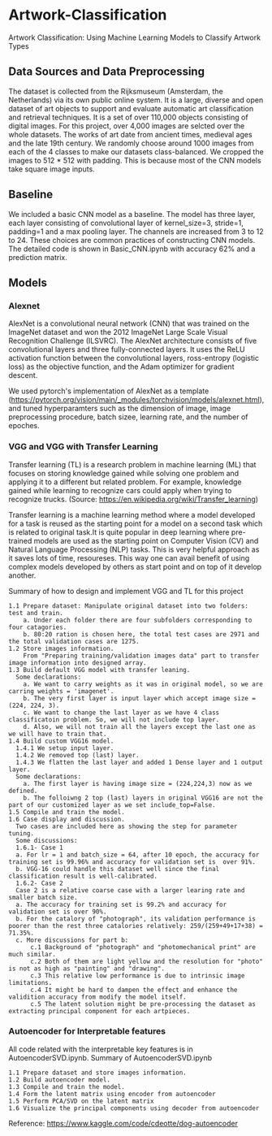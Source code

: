 # Artwork-Classification
Artwork Classification: Using Machine Learning Models to Classify Artwork Types

## Data Sources and Data Preprocessing

The dataset is collected from the Rijksmuseum (Amsterdam, the Netherlands) via its own public online system. It is a large, diverse and open dataset of art objects to support and evaluate automatic art classification and retrieval techniques. It is a set of over 110,000 objects consisting of digital images. For this project, over 4,000 images are selcted over the whole datasets. The works of art date from ancient times, medieval ages and the late 19th century. We randomly choose around 1000 images from each of the 4 classes to make our datasets class-balanced. We cropped the images to 512 * 512 with padding. This is because most of the CNN models take square image inputs.

## Baseline

We included a basic CNN model as a baseline. The model has three layer, each layer consisting of convolutional layer of kernel_size=3, stride=1, padding=1 and a max pooling layer. The channels are increased from 3 to 12 to 24. These choices are common practices of constructing CNN models. The detailed code is shown in Basic_CNN.ipynb with accuracy 62% and a prediction matrix.  

## Models

### Alexnet
AlexNet is a convolutional neural network (CNN) that was trained on the ImageNet dataset and won the 2012 ImageNet Large Scale Visual Recognition Challenge (ILSVRC). The AlexNet architecture consists of five convolutional layers and three fully-connected layers. It uses the ReLU activation function between the convolutional layers, ross-entropy (logistic loss) as the objective function, and the Adam optimizer for gradient descent.

We used pytorch's implementation of AlexNet as a template (https://pytorch.org/vision/main/_modules/torchvision/models/alexnet.html), and tuned hyperparamters such as the dimension of image, image preprocessing procedure, batch sizee, learning rate, and the number of epoches.


### VGG and VGG with Transfer Learning
Transfer learning (TL) is a research problem in machine learning (ML) that focuses on storing knowledge gained while solving one problem and applying it to a different but related problem. For example, knowledge gained while learning to recognize cars could apply when trying to recognize trucks. (Source: https://en.wikipedia.org/wiki/Transfer_learning)

Transfer learning is a machine learning method where a model developed for a task is reused as the starting point for a model on a second task which is related to original task.It is quite popular in deep learning where pre-trained models are used as the starting point on Computer Vision (CV) and Natural Language Processing (NLP) tasks. This is very helpful approach as it saves lots of time, resoureses. This way one can avail benefit of using complex models developed by others as start point and on top of it develop another.

Summary of how to design and implement VGG and TL for this project

    1.1 Prepare dataset: Manipulate original dataset into two folders: test and train. 
        a. Under each folder there are four subfolders corresponding to four catagories. 
        b. 80:20 ration is chosen here, the total test cases are 2971 and the total validation cases are 1275.
    1.2 Store images information.
        From "Preparing training/validation images data" part to transfer image information into designed array.
    1.3 Build default VGG model with transfer leaning.
      Some declarations:
        a. We want to carry weights as it was in original model, so we are carring weights = 'imagenet'.
        b. The very first layer is input layer which accept image size = (224, 224, 3).
        c. We want to change the last layer as we have 4 class classificatoin problem. So, we will not include top layer.
        d. Also, we will not train all the layers except the last one as we will have to train that. 
    1.4 Build custom VGG16 model.
      1.4.1 We setup input layer. 
      1.4.2 We removed top (last) layer.
      1.4.3 We flatten the last layer and added 1 Dense layer and 1 output layer.
      Some declarations:
        a. The first layer is having image size = (224,224,3) now as we defined.
        b. The folloiwng 2 top (last) layers in original VGG16 are not the part of our customized layer as we set include_top=False.
    1.5 Compile and train the model.
    1.6 Case display and discussion.
      Two cases are included here as showing the step for parameter tuning.
      Some discussions:
      1.6.1- Case 1
      a. For lr = 1 and batch_size = 64, after 10 epoch, the accuracy for training set is 99.96% and accuracy for validation set is  over 91%. 
      b. VGG-16 could handle this dataset well since the final classification result is well-calibrated.
      1.6.2- Case 2
      Case 2 is a relative coarse case with a larger learing rate and smaller batch size.
      a. The accuracy for training set is 99.2% and accuracy for validation set is over 90%. 
      b. For the catalory of "photograph", its validation performance is poorer than the rest three catalories relatively: 259/(259+49+17+38) = 71.35%.
      c. More discussions for part b:
          c.1 Background of "photograph" and "photomechanical print" are much similar.
          c.2 Both of them are light yellow and the resolution for "photo" is not as high as "painting" and "drawing". 
          c.3 This relative low performance is due to intrinsic image limitations.
          c.4 It might be hard to dampen the effect and enhance the validition accuracy from modify the model itself. 
          c.5 The latent solution might be pre-processing the dataset as extracting principal component for each artpieces.
### Autoencoder for Interpretable features
All code related with the interpretable key features is in AutoencoderSVD.ipynb. Summary of AutoencoderSVD.ipynb

    1.1 Prepare dataset and store images information.
    1.2 Build autoencoder model.
    1.3 Compile and train the model.
    1.4 Form the latent matrix using encoder from autoencoder
    1.5 Perform PCA/SVD on the latent matrix
    1.6 Visualize the principal components using decoder from autoencoder 
    
Reference: https://www.kaggle.com/code/cdeotte/dog-autoencoder
